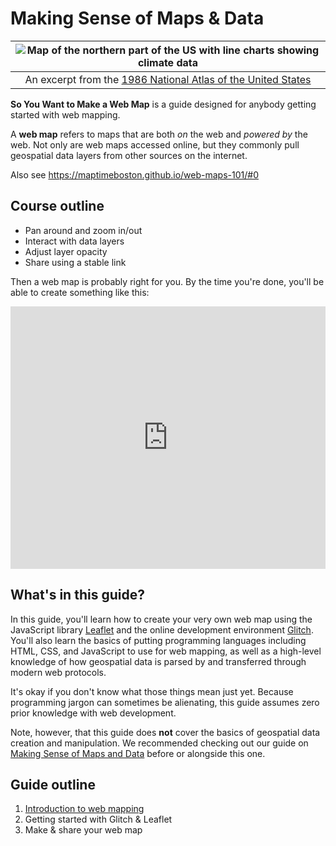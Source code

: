 # Making Sense of Maps & Data

|![Map of the northern part of the US with line charts showing climate data](https://iiif.digitalcommonwealth.org/iiif/2/commonwealth:q524n402g/2737,2260,3780,1434/,1200/0/default.jpg)
|:--:|
|<figcaption>An excerpt from the [1986 National Atlas of the United States](https://collections.leventhalmap.org/search/commonwealth:q524n4016)</figcaption>

**So You Want to Make a Web Map** is a guide designed for anybody getting started with web mapping.

A **web map** refers to maps that are both *on* the web and *powered by* the web. Not only are web maps accessed online, but they commonly pull geospatial data layers from other sources on the internet.

Also see https://maptimeboston.github.io/web-maps-101/#0

## Course outline

- Pan around and zoom in/out
- Interact with data layers
- Adjust layer opacity
- Share using a stable link

Then a web map is probably right for you. By the time you're done, you'll be able to create something like this:

<div class="glitch-embed-wrap" style="height: 420px; width: 100%;">
  <iframe
    src="https://glitch.com/embed/#!/embed/synagogues-example?path=index.html&previewSize=100"
    title="synagogues-example on Glitch"
    allow="geolocation; microphone; camera; midi; encrypted-media; xr-spatial-tracking; fullscreen"
    allowFullScreen
    style="height: 100%; width: 100%; border: 0;">
  </iframe>
</div>

## What's in this guide?

In this guide, you'll learn how to create your very own web map using the JavaScript library [Leaflet](https://leafletjs.com) and the online development environment [Glitch](https://www.glitch.com). You'll also learn the basics of putting programming languages including HTML, CSS, and JavaScript to use for web mapping, as well as a high-level knowledge of how geospatial data is parsed by and transferred through modern web protocols.

It's okay if you don't know what those things mean just yet. Because programming jargon can sometimes be alienating, this guide assumes zero prior knowledge with web development.

Note, however, that this guide does **not** cover the basics of geospatial data creation and manipulation. We recommended checking out our guide on [Making Sense of Maps and Data](https://cartinal.leventhalmap.org/guides/making-sense-maps-data/) before or alongside this one.

## Guide outline

1. [Introduction to web mapping](./part-1)
2. Getting started with Glitch & Leaflet
3. Make & share your web map
